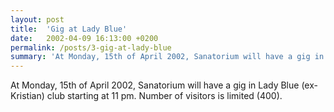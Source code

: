 ```yaml
---
layout: post
title:  'Gig at Lady Blue'
date:   2002-04-09 16:13:00 +0200
permalink: /posts/3-gig-at-lady-blue
summary: 'At Monday, 15th of April 2002, Sanatorium will have a gig in Lady Blue (ex-Kristian) club starting at 11 pm. Number of visitors is limited (400).'
---
```


<p>At Monday, 15th of April 2002, Sanatorium will have a gig in Lady Blue 
(ex-Kristian) club starting at 11 pm. Number of visitors is limited 
(400).</p>
